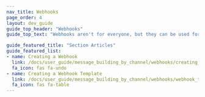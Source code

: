 ```yaml
---
nav_title: Webhooks
page_order: 4
layout: dev_guide
guide_top_header: "Webhooks"
guide_top_text: "Webhooks aren't for everyone, but they can be used for just about anything! Check out the articles below and get flexible with your sending!"

guide_featured_title: "Section Articles"
guide_featured_list:
- name: Creating a Webhook
  link: /docs/user_guide/message_building_by_channel/webhooks/creating_a_webhook/
  fa_icon: fas fa-undo
- name: Creating a Webhook Template
  link: /docs/user_guide/message_building_by_channel/webhooks/webhook_template/
  fa_icon: fas fa-table
---
```

